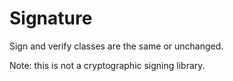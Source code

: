 # Signature

Sign and verify classes are the same or unchanged.

Note: this is not a cryptographic signing library.
